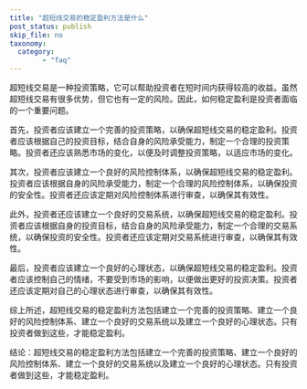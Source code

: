 ```yaml
---
title: "超短线交易的稳定盈利方法是什么"
post_status: publish
skip_file: no
taxonomy:
  category:
        - "faq"
---
```


超短线交易是一种投资策略，它可以帮助投资者在短时间内获得较高的收益。虽然超短线交易有很多优势，但它也有一定的风险。因此，如何稳定盈利是投资者面临的一个重要问题。

首先，投资者应该建立一个完善的投资策略，以确保超短线交易的稳定盈利。投资者应该根据自己的投资目标，结合自身的风险承受能力，制定一个合理的投资策略。投资者还应该熟悉市场的变化，以便及时调整投资策略，以适应市场的变化。

其次，投资者应该建立一个良好的风险控制体系，以确保超短线交易的稳定盈利。投资者应该根据自身的风险承受能力，制定一个合理的风险控制体系，以确保投资的安全性。投资者还应该定期对风险控制体系进行审查，以确保其有效性。

此外，投资者还应该建立一个良好的交易系统，以确保超短线交易的稳定盈利。投资者应该根据自身的投资目标，结合自身的风险承受能力，制定一个合理的交易系统，以确保投资的安全性。投资者还应该定期对交易系统进行审查，以确保其有效性。

最后，投资者应该建立一个良好的心理状态，以确保超短线交易的稳定盈利。投资者应该控制自己的情绪，不要受到市场的影响，以便做出更好的投资决策。投资者还应该定期对自己的心理状态进行审查，以确保其有效性。

综上所述，超短线交易的稳定盈利方法包括建立一个完善的投资策略、建立一个良好的风险控制体系、建立一个良好的交易系统以及建立一个良好的心理状态。只有投资者做到这些，才能稳定盈利。

结论：超短线交易的稳定盈利方法包括建立一个完善的投资策略、建立一个良好的风险控制体系、建立一个良好的交易系统以及建立一个良好的心理状态。只有投资者做到这些，才能稳定盈利。
